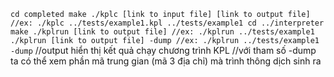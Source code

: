 ``
    cd completed
    make
    ./kplc [link to input file] [link to output file] //ex: ./kplc ../tests/example1.kpl ../tests/example1
    cd ../interpreter
    make
    ./kplrun [link to output file] //ex: ./kplrun ../tests/example1
    ./kplrun [link to output file] -dump //ex: ./kplrun ../tests/example1 -dump
``
//output hiển thị kết quả chạy chương trình KPL
//với tham số -dump ta có thể xem phần mã trung gian (mã 3 địa chỉ) mà trình thông dịch sinh ra

